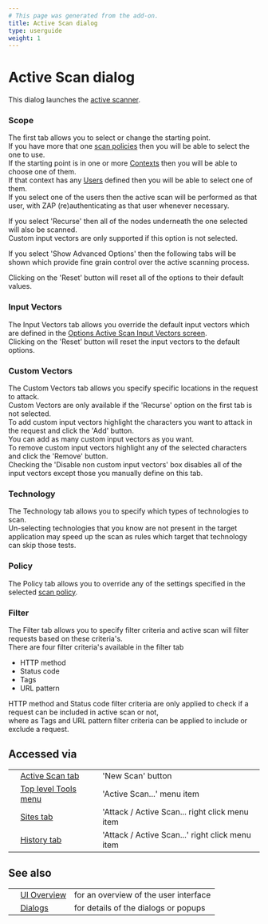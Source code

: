 ```yaml
---
# This page was generated from the add-on.
title: Active Scan dialog
type: userguide
weight: 1
---
```


# Active Scan dialog

This dialog launches the [active scanner](/docs/desktop/start/features/ascan/).

### Scope

The first tab allows you to select or change the starting point.  
If you have more that one [scan policies](/docs/desktop/start/features/scanpolicy/) then you will be able to select the one to use.  
If the starting point is in one or more [Contexts](/docs/desktop/start/features/contexts/) then you will be able to choose one of them.  
If that context has any [Users](/docs/desktop/start/features/users/) defined then you will be able to select one of them.  
If you select one of the users then the active scan will be performed as that user, with ZAP (re)authenticating as that user whenever necessary.

If you select 'Recurse' then all of the nodes underneath the one selected will also be scanned.  
Custom input vectors are only supported if this option is not selected.

If you select 'Show Advanced Options' then the following tabs will be shown which provide fine grain control over the active scanning process.

Clicking on the 'Reset' button will reset all of the options to their default values.

### Input Vectors

The Input Vectors tab allows you override the default input vectors which are defined in the [Options Active Scan Input Vectors screen](/docs/desktop/ui/dialogs/options/ascaninput/).  
Clicking on the 'Reset' button will reset the input vectors to the default options.

### Custom Vectors

The Custom Vectors tab allows you specify specific locations in the request to attack.  
Custom Vectors are only available if the 'Recurse' option on the first tab is not selected.  
To add custom input vectors highlight the characters you want to attack in the request and click the 'Add' button.  
You can add as many custom input vectors as you want.  
To remove custom input vectors highlight any of the selected characters and click the 'Remove' button.  
Checking the 'Disable non custom input vectors' box disables all of the input vectors except those you manually define on this tab.

### Technology

The Technology tab allows you to specify which types of technologies to scan.  
Un-selecting technologies that you know are not present in the target application may speed up the scan as rules which target that technology can skip those tests.

### Policy

The Policy tab allows you to override any of the settings specified in the selected [scan policy](/docs/desktop/start/features/scanpolicy/).

### Filter

The Filter tab allows you to specify filter criteria and active scan will filter requests based on these criteria's.  
There are four filter criteria's available in the filter tab

- HTTP method
- Status code
- Tags
- URL pattern

HTTP method and Status code filter criteria are only applied to check if a request can be included in active scan or not,  
where as Tags and URL pattern filter criteria can be applied to include or exclude a request.

## Accessed via

|     |                                                        |                                                 |
| --- | ------------------------------------------------------ | ----------------------------------------------- |
|     | [Active Scan tab](/docs/desktop/ui/tabs/ascan/)        | 'New Scan' button                               |
|     | [Top level Tools menu](/docs/desktop/ui/tlmenu/tools/) | 'Active Scan...' menu item                      |
|     | [Sites tab](/docs/desktop/ui/tabs/sites/)              | 'Attack / Active Scan... right click menu item  |
|     | [History tab](/docs/desktop/ui/tabs/history/)          | 'Attack / Active Scan...' right click menu item |

## See also

|     |                                      |                                       |
| --- | ------------------------------------ | ------------------------------------- |
|     | [UI Overview](/docs/desktop/ui/)     | for an overview of the user interface |
|     | [Dialogs](/docs/desktop/ui/dialogs/) | for details of the dialogs or popups  |
